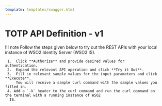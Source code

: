 ```yaml
---
template: templates/swagger.html
---
```


# TOTP API Definition - v1

!!! note
    Follow the steps given below to try out the REST APIs with your local instance of WSO2 Identity Server (WSO2 IS). 
      
     1.  Click **Authorize** and provide desired values for authentication. 
     2.  Expand the relevant API operation and click **Try it Out**.  
     3.  Fill in relevant sample values for the input parameters and click **Execute**. 
         You will receive a sample curl command with the sample values you filled in. 
     4. Add a `-k` header to the curl command and run the curl command on the terminal with a running instance of WSO2
      IS. 
      
<div id="swagger-ui"></div>
<script>
window.onload = function() {
  // Begin Swagger UI call region
  const ui = SwaggerUIBundle({
    url: "../../apis/restapis/totp.yaml",
    dom_id: '#swagger-ui',
    deepLinking: true,
    validatorUrl: null,
    presets: [
      SwaggerUIBundle.presets.apis,
      SwaggerUIStandalonePreset
    ],
    plugins: [
      SwaggerUIBundle.plugins.DownloadUrl
    ],
    layout: "StandaloneLayout"
  })
  // End Swagger UI call region

  window.ui = ui
}
</script>
